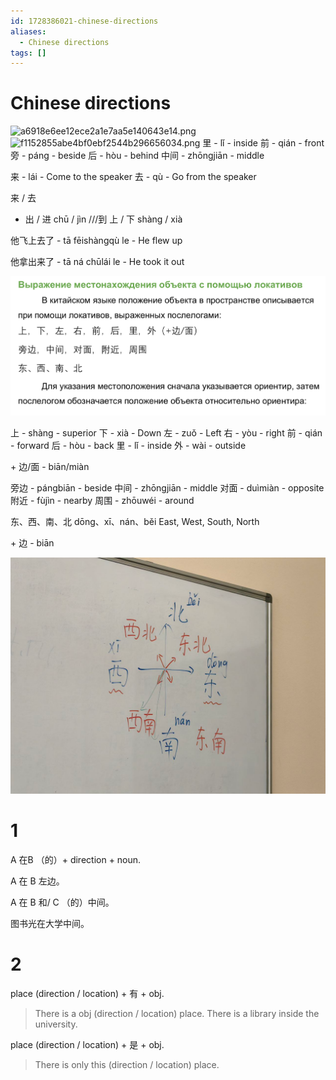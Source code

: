 ```yaml
---
id: 1728386021-chinese-directions
aliases:
  - Chinese directions
tags: []
---
```


# Chinese directions

![a6918e6ee12ece2a1e7aa5e140643e14.png](file:///home/andrew/.config/joplin-desktop/resources/ea705fadad984c0cbad1a649f135b4a9.png)
![f1152855abe4bf0ebf2544b296656034.png](file:///home/andrew/.config/joplin-desktop/resources/54177e780c4d4d29a50d5a3ae09ec9ba.png)
里 - lǐ - inside
前 - qián - front
旁 - páng - beside
后 - hòu - behind
中间 - zhōngjiān - middle

来 - lái - Come to the speaker
去 - qù - Go from the speaker

来 / 去

- 出 / 进
  chū / jìn
  ///到
  上 / 下
  shàng / xià

他飞上去了 - tā fēishàngqù le - He flew up

他拿出来了 - tā ná chūlái le - He took it out

![11-03-25_14-13-23_632.png](assets/imgs/11-03-25_14-13-23_632.png)

上 - shàng - superior
下 - xià - Down
左 - zuǒ - Left
右 - yòu - right
前 - qián - forward
后 - hòu - back
里 - lǐ - inside
外 - wài - outside

\+ 边/面 - biān/miàn

旁边 - pángbiān - beside
中间 - zhōngjiān - middle
对面 - duìmiàn - opposite
附近 - fùjìn - nearby
周围 - zhōuwéi - around

东、西、南、北
dōng、xī、nán、běi
East, West, South, North

\+ 边 - biān

![11-03-25_14-22-19_133.png](assets/imgs/11-03-25_14-22-19_133.png)

# 1

A 在B （的）+ direction + noun.

A 在 B 左边。

A 在 B 和/ C （的）中间。

图书光在大学中间。

# 2

place (direction / location) + 有 + obj.
> There is a obj (direction / location) place.
> There is a library inside the university.

place (direction / location) + 是 + obj.
> There is only this <obj> (direction / location) place.


